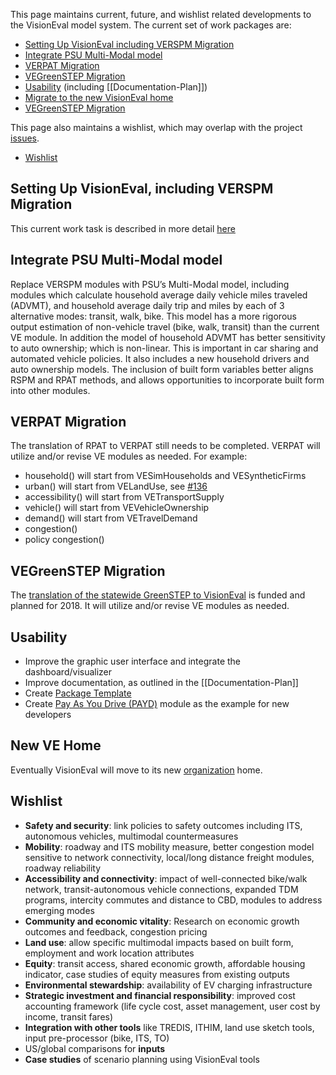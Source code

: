 This page maintains current, future, and wishlist related developments to the VisionEval model system.  The current set of work packages are:
  - [Setting Up VisionEval including VERSPM Migration](#setting-up-visioneval-including-verspm-migration) 
  - [Integrate PSU Multi-Modal model](#integrate-psu-multi-modal-model)
  - [VERPAT Migration](#verpat-migration)
  - [VEGreenSTEP Migration](#vegreenstep-migration)
  - [Usability](#usability) (including [[Documentation-Plan]])
  - [Migrate to the new VisionEval home](#new-ve-home)
  - [VEGreenSTEP Migration](#upcoming)

This page also maintains a wishlist, which may overlap with the project [issues](https://github.com/gregorbj/VisionEval/issues).
  - [Wishlist](#wishlist)

## Setting Up VisionEval, including VERSPM Migration
This current work task is described in more detail [here](Modules-and-Packages)

## Integrate PSU Multi-Modal model
Replace VERSPM modules with PSU’s Multi-Modal model, including modules which calculate household average daily vehicle miles traveled (ADVMT), and household average daily trip and miles by each of 3 alternative modes: transit, walk, bike.  This model has a more rigorous output estimation of non-vehicle  travel (bike, walk, transit) than the current VE module. In addition the model of household ADVMT has better sensitivity to auto ownership; which is non-linear. This is important in car sharing and automated vehicle policies. It also includes a new household drivers and auto ownership models. The inclusion of built form variables better aligns RSPM and RPAT methods, and allows opportunities to incorporate built form into other modules.

## VERPAT Migration 
The translation of RPAT to VERPAT still needs to be completed.  VERPAT will utilize and/or revise VE modules as needed.  For example:

  - household() will start from VESimHouseholds and VESyntheticFirms
  - urban() will start from VELandUse, see [#136](https://github.com/gregorbj/VisionEval/issues/136)
  - accessibility() will start from VETransportSupply
  - vehicle() will start from VEVehicleOwnership
  - demand() will start from VETravelDemand
  - congestion() 
  - policy congestion()

## VEGreenSTEP Migration 
The [translation of the statewide GreenSTEP to VisionEval](https://github.com/gregorbj/VisionEval/issues/139) is funded and planned for 2018.  It will utilize and/or revise VE modules as needed. 

## Usability
* Improve the graphic user interface and integrate the dashboard/visualizer
* Improve documentation, as outlined in the [[Documentation-Plan]]
* Create [Package Template](https://github.com/gregorbj/VisionEval/issues/128)
* Create [Pay As You Drive (PAYD)](https://github.com/gregorbj/VisionEval/issues/137) module as the example for new developers

## New VE Home
Eventually VisionEval will move to its new [organization](http://visioneval.org/) home.

## Wishlist
* **Safety and security**: link policies to safety outcomes including ITS, autonomous vehicles, multimodal countermeasures
* **Mobility**: roadway and ITS mobility measure, better congestion model sensitive to network connectivity, local/long distance freight modules, roadway reliability 
* **Accessibility and connectivity**: impact of well-connected bike/walk network, transit-autonomous vehicle connections, expanded TDM programs, intercity commutes and distance to CBD, modules to address emerging modes
* **Community and economic vitality**: Research on economic growth outcomes and feedback, congestion pricing
* **Land use**: allow specific multimodal impacts based on built form, employment and work location attributes
* **Equity**: transit access, shared economic growth, affordable housing indicator, case studies of equity measures from existing outputs
* **Environmental stewardship**: availability of EV charging infrastructure
* **Strategic investment and financial responsibility**: improved cost accounting framework (life cycle cost, asset management, user cost by income, transit fares)
* **Integration with other tools** like TREDIS, ITHIM, land use sketch tools, input pre-processor (bike, ITS, TO)
* US/global comparisons for **inputs**
* **Case studies** of scenario planning using VisionEval tools
